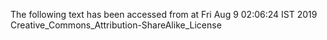 The following text has been accessed from at Fri Aug 9 02:06:24 IST 2019
Creative_Commons_Attribution-ShareAlike_License
